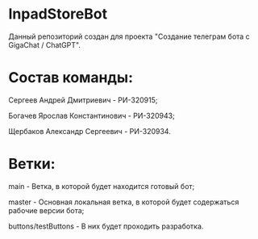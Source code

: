 # InpadStoreBot

Данный репозиторий создан для проекта "Создание телеграм бота с GigaChat / ChatGPT".

# Состав команды:
Сергеев Андрей Дмитриевич - РИ-320915;

Богачев Ярослав Константинович - РИ-320943;

Щербаков Александр Сергеевич - РИ-320934.

# Ветки:
main - Ветка, в которой будет находится готовый бот;

master - Основная локальная ветка, в которой будет содержаться рабочие версии бота;

buttons/testButtons - В них будет проходить разработка.

